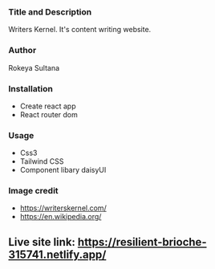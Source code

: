 ### Title and Description

Writers Kernel. It's content writing website. 

### Author

Rokeya Sultana

### Installation

* Create react app
* React router dom


### Usage

* Css3
* Tailwind CSS
* Component libary daisyUI

### Image credit 

* https://writerskernel.com/
* https://en.wikipedia.org/


## Live site link: https://resilient-brioche-315741.netlify.app/


